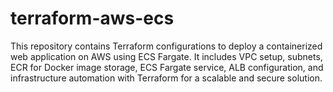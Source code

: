 # terraform-aws-ecs
This repository contains Terraform configurations to deploy a containerized web application on AWS using ECS Fargate. It includes VPC setup, subnets, ECR for Docker image storage, ECS Fargate service, ALB configuration, and infrastructure automation with Terraform for a scalable and secure solution.
